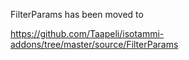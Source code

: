 FilterParams has been moved to

https://github.com/Taapeli/isotammi-addons/tree/master/source/FilterParams

